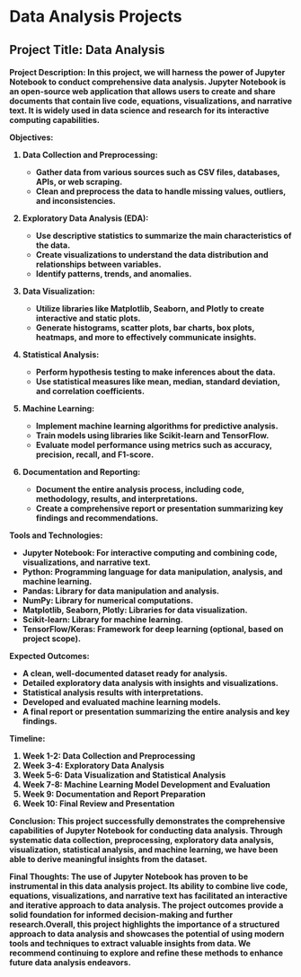 # Data Analysis Projects

<h2>Project Title: Data Analysis</h2>


<h4>Project Description:
In this project, we will harness the power of Jupyter Notebook to conduct comprehensive data analysis. Jupyter Notebook is an open-source web application that allows users to create and share documents that contain live code, equations, visualizations, and narrative text. It is widely used in data science and research for its interactive computing capabilities.


Objectives:
1. Data Collection and Preprocessing:
   - Gather data from various sources such as CSV files, databases, APIs, or web scraping.
   - Clean and preprocess the data to handle missing values, outliers, and inconsistencies.

2. Exploratory Data Analysis (EDA):
   - Use descriptive statistics to summarize the main characteristics of the data.
   - Create visualizations to understand the data distribution and relationships between variables.
   - Identify patterns, trends, and anomalies.

3. Data Visualization:
   - Utilize libraries like Matplotlib, Seaborn, and Plotly to create interactive and static plots.
   - Generate histograms, scatter plots, bar charts, box plots, heatmaps, and more to effectively communicate insights.

4. Statistical Analysis:
   - Perform hypothesis testing to make inferences about the data.
   - Use statistical measures like mean, median, standard deviation, and correlation coefficients.

5. Machine Learning:
   - Implement machine learning algorithms for predictive analysis.
   - Train models using libraries like Scikit-learn and TensorFlow.
   - Evaluate model performance using metrics such as accuracy, precision, recall, and F1-score.

6. Documentation and Reporting:
   - Document the entire analysis process, including code, methodology, results, and interpretations.
   - Create a comprehensive report or presentation summarizing key findings and recommendations.

 Tools and Technologies:
- Jupyter Notebook: For interactive computing and combining code, visualizations, and narrative text.
- Python: Programming language for data manipulation, analysis, and machine learning.
- Pandas: Library for data manipulation and analysis.
- NumPy: Library for numerical computations.
- Matplotlib, Seaborn, Plotly: Libraries for data visualization.
- Scikit-learn: Library for machine learning.
- TensorFlow/Keras: Framework for deep learning (optional, based on project scope).

Expected Outcomes:
- A clean, well-documented dataset ready for analysis.
- Detailed exploratory data analysis with insights and visualizations.
- Statistical analysis results with interpretations.
- Developed and evaluated machine learning models.
- A final report or presentation summarizing the entire analysis and key findings.


Timeline:
1. Week 1-2: Data Collection and Preprocessing
2. Week 3-4: Exploratory Data Analysis
3. Week 5-6: Data Visualization and Statistical Analysis
4. Week 7-8: Machine Learning Model Development and Evaluation
5. Week 9: Documentation and Report Preparation
6. Week 10: Final Review and Presentation
   
Conclusion:
This project successfully demonstrates the comprehensive capabilities of Jupyter Notebook for conducting data analysis. Through systematic data collection, preprocessing, exploratory data analysis, visualization, statistical analysis, and machine learning, we have been able to derive meaningful insights from the dataset.

Final Thoughts:
The use of Jupyter Notebook has proven to be instrumental in this data analysis project. Its ability to combine live code, equations, visualizations, and narrative text has facilitated an interactive and iterative approach to data analysis. The project outcomes provide a solid foundation for informed decision-making and further research.Overall, this project highlights the importance of a structured approach to data analysis and showcases the potential of using modern tools and techniques to extract valuable insights from data. We recommend continuing to explore and refine these methods to enhance future data analysis endeavors.</h4>
